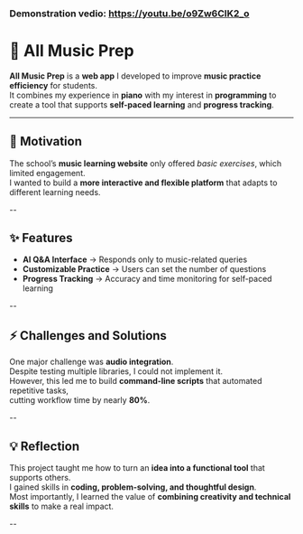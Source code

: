 ### Demonstration vedio: https://youtu.be/o9Zw6ClK2_o 

# 🎵 All Music Prep 

**All Music Prep** is a **web app** I developed to improve **music practice efficiency** for students.  
It combines my experience in **piano** with my interest in **programming** to create a tool that supports **self-paced learning** and **progress tracking**.  

---

## 🚀 Motivation
The school’s **music learning website** only offered *basic exercises*, which limited engagement.  
I wanted to build a **more interactive and flexible platform** that adapts to different learning needs.  

--

## ✨ Features 
- **AI Q&A Interface** → Responds only to music-related queries  
- **Customizable Practice** → Users can set the number of questions  
- **Progress Tracking** → Accuracy and time monitoring for self-paced learning  

--

## ⚡ Challenges and Solutions
One major challenge was **audio integration**.  
Despite testing multiple libraries, I could not implement it.  
However, this led me to build **command-line scripts** that automated repetitive tasks,  
cutting workflow time by nearly **80%**.  

--

## 💡 Reflection
This project taught me how to turn an **idea into a functional tool** that supports others.  
I gained skills in **coding, problem-solving, and thoughtful design**.  
Most importantly, I learned the value of **combining creativity and technical skills** to make a real impact.  

--


